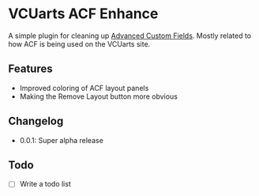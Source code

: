 # VCUarts ACF Enhance

A simple plugin for cleaning up [Advanced Custom Fields](http://www.advancedcustomfields.com). Mostly related to how ACF is being used on the VCUarts site.

## Features
+ Improved coloring of ACF layout panels
+ Making the Remove Layout button more obvious


## Changelog
+ 0.0.1: Super alpha release

## Todo
- [ ] Write a todo list